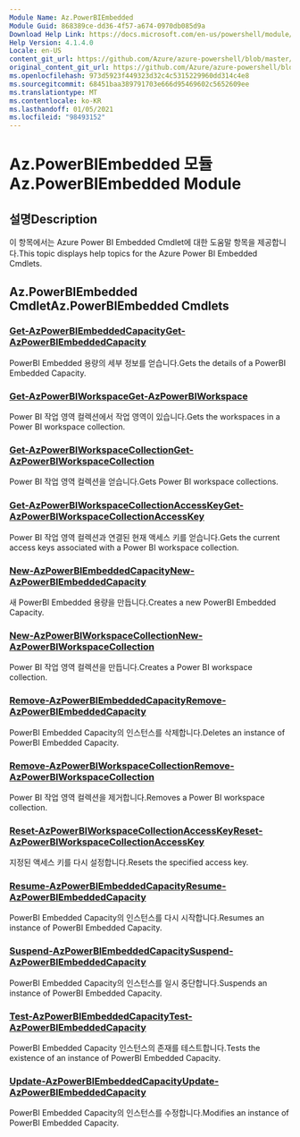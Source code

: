 ```yaml
---
Module Name: Az.PowerBIEmbedded
Module Guid: 868389ce-dd36-4f57-a674-0970db085d9a
Download Help Link: https://docs.microsoft.com/en-us/powershell/module/az.powerbiembedded
Help Version: 4.1.4.0
Locale: en-US
content_git_url: https://github.com/Azure/azure-powershell/blob/master/src/PowerBIEmbedded/PowerBIEmbedded/help/Az.PowerBIEmbedded.md
original_content_git_url: https://github.com/Azure/azure-powershell/blob/master/src/PowerBIEmbedded/PowerBIEmbedded/help/Az.PowerBIEmbedded.md
ms.openlocfilehash: 973d5923f449323d32c4c5315229960dd314c4e8
ms.sourcegitcommit: 68451baa389791703e666d95469602c5652609ee
ms.translationtype: MT
ms.contentlocale: ko-KR
ms.lasthandoff: 01/05/2021
ms.locfileid: "98493152"
---
```

# <span data-ttu-id="a332d-101">Az.PowerBIEmbedded 모듈</span><span class="sxs-lookup"><span data-stu-id="a332d-101">Az.PowerBIEmbedded Module</span></span>
## <span data-ttu-id="a332d-102">설명</span><span class="sxs-lookup"><span data-stu-id="a332d-102">Description</span></span>
<span data-ttu-id="a332d-103">이 항목에서는 Azure Power BI Embedded Cmdlet에 대한 도움말 항목을 제공합니다.</span><span class="sxs-lookup"><span data-stu-id="a332d-103">This topic displays help topics for the Azure Power BI Embedded Cmdlets.</span></span>

## <span data-ttu-id="a332d-104">Az.PowerBIEmbedded Cmdlet</span><span class="sxs-lookup"><span data-stu-id="a332d-104">Az.PowerBIEmbedded Cmdlets</span></span>
### [<span data-ttu-id="a332d-105">Get-AzPowerBIEmbeddedCapacity</span><span class="sxs-lookup"><span data-stu-id="a332d-105">Get-AzPowerBIEmbeddedCapacity</span></span>](Get-AzPowerBIEmbeddedCapacity.md)
<span data-ttu-id="a332d-106">PowerBI Embedded 용량의 세부 정보를 얻습니다.</span><span class="sxs-lookup"><span data-stu-id="a332d-106">Gets the details of a PowerBI Embedded Capacity.</span></span>

### [<span data-ttu-id="a332d-107">Get-AzPowerBIWorkspace</span><span class="sxs-lookup"><span data-stu-id="a332d-107">Get-AzPowerBIWorkspace</span></span>](Get-AzPowerBIWorkspace.md)
<span data-ttu-id="a332d-108">Power BI 작업 영역 컬렉션에서 작업 영역이 있습니다.</span><span class="sxs-lookup"><span data-stu-id="a332d-108">Gets the workspaces in a Power BI workspace collection.</span></span>

### [<span data-ttu-id="a332d-109">Get-AzPowerBIWorkspaceCollection</span><span class="sxs-lookup"><span data-stu-id="a332d-109">Get-AzPowerBIWorkspaceCollection</span></span>](Get-AzPowerBIWorkspaceCollection.md)
<span data-ttu-id="a332d-110">Power BI 작업 영역 컬렉션을 얻습니다.</span><span class="sxs-lookup"><span data-stu-id="a332d-110">Gets Power BI workspace collections.</span></span>

### [<span data-ttu-id="a332d-111">Get-AzPowerBIWorkspaceCollectionAccessKey</span><span class="sxs-lookup"><span data-stu-id="a332d-111">Get-AzPowerBIWorkspaceCollectionAccessKey</span></span>](Get-AzPowerBIWorkspaceCollectionAccessKey.md)
<span data-ttu-id="a332d-112">Power BI 작업 영역 컬렉션과 연결된 현재 액세스 키를 얻습니다.</span><span class="sxs-lookup"><span data-stu-id="a332d-112">Gets the current access keys associated with a Power BI workspace collection.</span></span>

### [<span data-ttu-id="a332d-113">New-AzPowerBIEmbeddedCapacity</span><span class="sxs-lookup"><span data-stu-id="a332d-113">New-AzPowerBIEmbeddedCapacity</span></span>](New-AzPowerBIEmbeddedCapacity.md)
<span data-ttu-id="a332d-114">새 PowerBI Embedded 용량을 만듭니다.</span><span class="sxs-lookup"><span data-stu-id="a332d-114">Creates a new PowerBI Embedded Capacity.</span></span>

### [<span data-ttu-id="a332d-115">New-AzPowerBIWorkspaceCollection</span><span class="sxs-lookup"><span data-stu-id="a332d-115">New-AzPowerBIWorkspaceCollection</span></span>](New-AzPowerBIWorkspaceCollection.md)
<span data-ttu-id="a332d-116">Power BI 작업 영역 컬렉션을 만듭니다.</span><span class="sxs-lookup"><span data-stu-id="a332d-116">Creates a Power BI workspace collection.</span></span>

### [<span data-ttu-id="a332d-117">Remove-AzPowerBIEmbeddedCapacity</span><span class="sxs-lookup"><span data-stu-id="a332d-117">Remove-AzPowerBIEmbeddedCapacity</span></span>](Remove-AzPowerBIEmbeddedCapacity.md)
<span data-ttu-id="a332d-118">PowerBI Embedded Capacity의 인스턴스를 삭제합니다.</span><span class="sxs-lookup"><span data-stu-id="a332d-118">Deletes an instance of PowerBI Embedded Capacity.</span></span>

### [<span data-ttu-id="a332d-119">Remove-AzPowerBIWorkspaceCollection</span><span class="sxs-lookup"><span data-stu-id="a332d-119">Remove-AzPowerBIWorkspaceCollection</span></span>](Remove-AzPowerBIWorkspaceCollection.md)
<span data-ttu-id="a332d-120">Power BI 작업 영역 컬렉션을 제거합니다.</span><span class="sxs-lookup"><span data-stu-id="a332d-120">Removes a Power BI workspace collection.</span></span>

### [<span data-ttu-id="a332d-121">Reset-AzPowerBIWorkspaceCollectionAccessKey</span><span class="sxs-lookup"><span data-stu-id="a332d-121">Reset-AzPowerBIWorkspaceCollectionAccessKey</span></span>](Reset-AzPowerBIWorkspaceCollectionAccessKey.md)
<span data-ttu-id="a332d-122">지정된 액세스 키를 다시 설정합니다.</span><span class="sxs-lookup"><span data-stu-id="a332d-122">Resets the specified access key.</span></span>

### [<span data-ttu-id="a332d-123">Resume-AzPowerBIEmbeddedCapacity</span><span class="sxs-lookup"><span data-stu-id="a332d-123">Resume-AzPowerBIEmbeddedCapacity</span></span>](Resume-AzPowerBIEmbeddedCapacity.md)
<span data-ttu-id="a332d-124">PowerBI Embedded Capacity의 인스턴스를 다시 시작합니다.</span><span class="sxs-lookup"><span data-stu-id="a332d-124">Resumes an instance of PowerBI Embedded Capacity.</span></span>

### [<span data-ttu-id="a332d-125">Suspend-AzPowerBIEmbeddedCapacity</span><span class="sxs-lookup"><span data-stu-id="a332d-125">Suspend-AzPowerBIEmbeddedCapacity</span></span>](Suspend-AzPowerBIEmbeddedCapacity.md)
<span data-ttu-id="a332d-126">PowerBI Embedded Capacity의 인스턴스를 일시 중단합니다.</span><span class="sxs-lookup"><span data-stu-id="a332d-126">Suspends an instance of PowerBI Embedded Capacity.</span></span>

### [<span data-ttu-id="a332d-127">Test-AzPowerBIEmbeddedCapacity</span><span class="sxs-lookup"><span data-stu-id="a332d-127">Test-AzPowerBIEmbeddedCapacity</span></span>](Test-AzPowerBIEmbeddedCapacity.md)
<span data-ttu-id="a332d-128">PowerBI Embedded Capacity 인스턴스의 존재를 테스트합니다.</span><span class="sxs-lookup"><span data-stu-id="a332d-128">Tests the existence of an instance of PowerBI Embedded Capacity.</span></span>

### [<span data-ttu-id="a332d-129">Update-AzPowerBIEmbeddedCapacity</span><span class="sxs-lookup"><span data-stu-id="a332d-129">Update-AzPowerBIEmbeddedCapacity</span></span>](Update-AzPowerBIEmbeddedCapacity.md)
<span data-ttu-id="a332d-130">PowerBI Embedded Capacity의 인스턴스를 수정합니다.</span><span class="sxs-lookup"><span data-stu-id="a332d-130">Modifies  an instance of PowerBI Embedded Capacity.</span></span>

